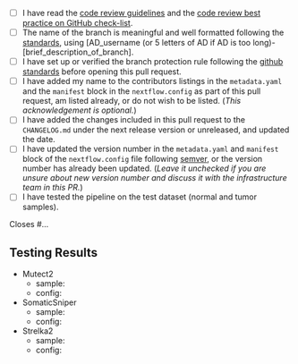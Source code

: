 <!--- Please read each of the following items and confirm by replacing the [ ] with a [X] --->

- [ ] I have read the [code review guidelines](https://confluence.mednet.ucla.edu/display/BOUTROSLAB/Code+Review+Guidelines) and the [code review best practice on GitHub check-list](https://confluence.mednet.ucla.edu/display/BOUTROSLAB/Code+Review+Best+Practice+on+GitHub+-+Check+List).
- [ ] The name of the branch is meaningful and well formatted following the [standards](https://confluence.mednet.ucla.edu/display/BOUTROSLAB/Code+Review+Best+Practice+on+GitHub+-+Check+List), using \[AD_username (or 5 letters of AD if AD is too long)-\[brief_description_of_branch].
- [ ] I have set up or verified the branch protection rule following the [github standards](https://confluence.mednet.ucla.edu/pages/viewpage.action?spaceKey=BOUTROSLAB&title=GitHub+Standards#GitHubStandards-Branchprotectionrule) before opening this pull request.
- [ ] I have added my name to the contributors listings in the
``metadata.yaml`` and the ``manifest`` block in the `nextflow.config` as part of this pull request, am listed
already, or do not wish to be listed. (*This acknowledgement is optional.*)
- [ ] I have added the changes included in this pull request to the `CHANGELOG.md` under the next release version or unreleased, and updated the date.
- [ ] I have updated the version number in the `metadata.yaml` and `manifest` block of the `nextflow.config` file following [semver](https://semver.org/), or the version number has already been updated. (*Leave it unchecked if you are unsure about new version number and discuss it with the infrastructure team in this PR.*)
- [ ] I have tested the pipeline on the test dataset (normal and tumor samples).

<!--- Briefly describe the changes included in this pull request and the paths to the test cases below
 !--- starting with 'Closes #...' if appropriate --->

Closes #...

## Testing Results

- Mutect2
    - sample:    <!-- test datasets -->
    - config:    <!-- path/to/xxx.config -->
- SomaticSniper
    - sample:    <!-- test datasets -->
    - config:    <!-- path/to/xxx.config -->  
- Strelka2
    - sample:    <!-- test datasets -->
    - config:    <!-- path/to/xxx.config -->  
